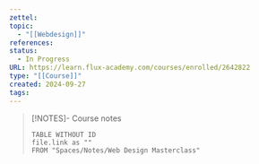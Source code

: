 ```yaml
---
zettel: 
topic:
  - "[[Webdesign]]"
references: 
status:
  - In Progress
URL: https://learn.flux-academy.com/courses/enrolled/2642822
type: "[[Course]]"
created: 2024-09-27
tags:
---
```






> [!NOTES]- Course notes
> ```dataview
> TABLE WITHOUT ID
> file.link as ""
> FROM "Spaces/Notes/Web Design Masterclass"
 ```


